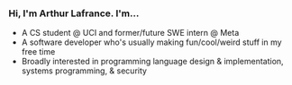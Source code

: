 ### Hi, I'm Arthur Lafrance. I'm...

* A CS student @ UCI and former/future SWE intern @ Meta
* A software developer who's usually making fun/cool/weird stuff in my free time
* Broadly interested in programming language design & implementation, systems programming, & security
